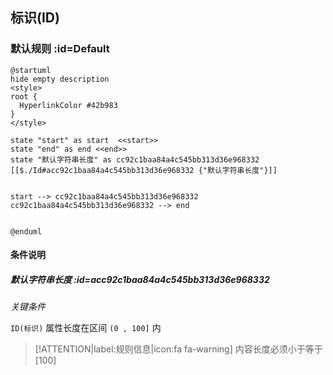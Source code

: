 ## 标识(ID) <!-- {docsify-ignore-all} -->

   

### 默认规则 :id=Default

```plantuml
@startuml
hide empty description
<style>
root {
  HyperlinkColor #42b983
}
</style>

state "start" as start  <<start>>
state "end" as end <<end>>
state "默认字符串长度" as cc92c1baa84a4c545bb313d36e968332 [[$./Id#acc92c1baa84a4c545bb313d36e968332 {"默认字符串长度"}]]


start --> cc92c1baa84a4c545bb313d36e968332 
cc92c1baa84a4c545bb313d36e968332 --> end 


@enduml
```

#### 条件说明

##### 默认字符串长度 :id=acc92c1baa84a4c545bb313d36e968332


*关键条件*


`ID(标识)` 属性长度在区间 `(0 , 100]` 内

> [!ATTENTION|label:规则信息|icon:fa fa-warning]
> 内容长度必须小于等于[100]







